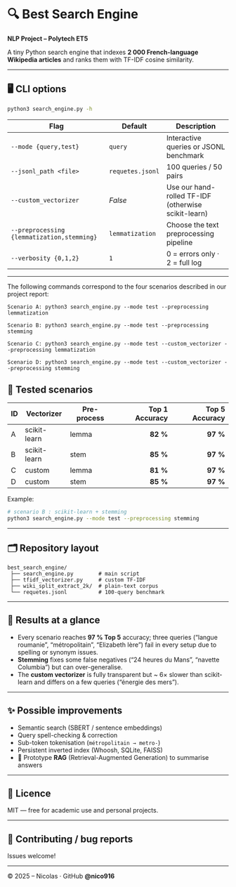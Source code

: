# 🔍 Best Search Engine  
**NLP Project – Polytech ET5**

A tiny Python search engine that indexes **2 000 French-language Wikipedia articles** and ranks them with TF-IDF cosine similarity.

---

## 🖥️ CLI options

```bash
python3 search_engine.py -h
```

| Flag                                             | Default        | Description                                                             |
|--------------------------------------------------|---------------|-------------------------------------------------------------------------|
| `--mode {query,test}`                            | `query`       | Interactive queries or JSONL benchmark                                  |
| `--jsonl_path <file>`                            | `requetes.jsonl` | 100 queries / 50 pairs                                                  |
| `--custom_vectorizer`                            | _False_       | Use our hand-rolled TF-IDF (otherwise scikit-learn)                     |
| `--preprocessing {lemmatization,stemming}`       | `lemmatization` | Choose the text preprocessing pipeline                                  |
| `--verbosity {0,1,2}`                            | `1`           | 0 = errors only · 2 = full log                                          |

---


The following commands correspond to the four scenarios described in our project report:

    Scenario A: python3 search_engine.py --mode test --preprocessing lemmatization

    Scenario B: python3 search_engine.py --mode test --preprocessing stemming

    Scenario C: python3 search_engine.py --mode test --custom_vectorizer --preprocessing lemmatization

    Scenario D: python3 search_engine.py --mode test --custom_vectorizer --preprocessing stemming

## 🧪 Tested scenarios

| ID | Vectorizer      | Pre-process | Top 1 Accuracy | Top 5 Accuracy |
|----|-----------------|-------------|---------------:|---------------:|
| A  | scikit-learn    | lemma       | **82 %**       | **97 %** |
| B  | scikit-learn    | stem        | **85 %**       | **97 %** |
| C  | custom          | lemma       | **81 %**       | **97 %** |
| D  | custom          | stem        | **85 %**       | **97 %** |

Example:

```bash
# scenario B : scikit-learn + stemming
python3 search_engine.py --mode test --preprocessing stemming
```

---

## 🗂️ Repository layout

```
best_search_engine/
 ├── search_engine.py        # main script
 ├── tfidf_vectorizer.py     # custom TF-IDF
 ├── wiki_split_extract_2k/  # plain-text corpus
 └── requetes.jsonl          # 100-query benchmark
```

---

## 🧠 Results at a glance

* Every scenario reaches **97 % Top 5** accuracy; three queries (“langue roumanie”, “métropolitain”, “Elizabeth Ière”) fail in every setup due to spelling or synonym issues.  
* **Stemming** fixes some false negatives (“24 heures du Mans”, “navette Columbia”) but can over-generalise.  
* The **custom vectorizer** is fully transparent but ~ 6× slower than scikit-learn and differs on a few queries (“énergie des mers”).

---

## ✨ Possible improvements

* Semantic search (SBERT / sentence embeddings)  
* Query spell-checking & correction  
* Sub-token tokenisation (`métropolitain → metro-`)  
* Persistent inverted index (Whoosh, SQLite, FAISS)  
* 🔮 Prototype **RAG** (Retrieval-Augmented Generation) to summarise answers  

---

## 📜 Licence

MIT — free for academic use and personal projects.

---

## 🤝 Contributing / bug reports

Issues welcome!

---

© 2025 – Nicolas · GitHub **@nico916**
